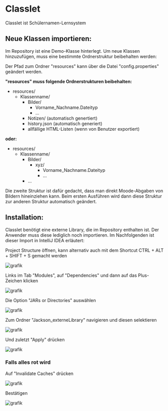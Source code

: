 # Classlet
Classlet ist Schülernamen-Lernsystem

## Neue Klassen importieren:
Im Repository ist eine Demo-Klasse hinterlegt.
Um neue Klassen hinzuzufügen, muss eine bestimmte Ordnerstruktur beibehalten werden:

Der Pfad zum Ordner "resources" kann über die Datei "config.properties" geändert werden.

**"resources" muss folgende Ordnerstrukturen beibehalten:**

* resources/
   * Klassenname/
      * Bilder/
          * Vorname_Nachname.Dateityp
          * ...
      * Notizen/ (automatisch genertiert)
      * history.json (automatisch generiert)
      * allfällige HTML-Listen (wenn von Benutzer exportiert)
          
**oder:**

* resources/
   * Klassenname/
      * Bilder/
          * xyz/
              * Vorname_Nachname.Dateityp
              * ...
      * ...


Die zweite Struktur ist dafür gedacht, dass man direkt Moode-Abgaben von Bildern hineinziehen kann.
Beim ersten Ausführen wird dann diese Struktur zur anderen Struktur automatisch geändert.


## Installation:
Classlet benötigt eine externe Library, die im Repository enthalten ist. Der Anwender muss diese lediglich noch importieren.
Im Nachfolgenden ist dieser Import in IntelliJ IDEA erläutert:



Project Structure öffnen, kann alternativ auch mit dem Shortcut CTRL + ALT + SHIFT + S gemacht werden

![grafik](https://user-images.githubusercontent.com/69806451/136517696-c1bad434-8add-4a51-83a8-b3f420d18270.png)


Links im Tab "Modules", auf "Dependencies" und dann auf das Plus-Zeichen klicken

![grafik](https://user-images.githubusercontent.com/69806451/136518148-26f6fdc3-112a-405a-9151-4796071627bc.png)


Die Option "JARs or Directories" auswählen

![grafik](https://user-images.githubusercontent.com/69806451/136518374-85e93f1c-7e2b-41e1-9e92-2e403a81c9d5.png)


Zum Ordner "Jackson_externeLibrary" navigieren und diesen selektieren

![grafik](https://user-images.githubusercontent.com/69806451/136518626-73cc96d1-b288-4810-a69b-093e1ce81447.png)


Und zuletzt "Apply" drücken

![grafik](https://user-images.githubusercontent.com/69806451/136518814-2f8d8ded-c43b-443e-9541-59c8e1d69c7a.png)



### Falls alles rot wird

Auf "Invalidate Caches" drücken

![grafik](https://user-images.githubusercontent.com/69806451/136519039-687a9013-bbda-4b93-9902-5896af5b8ea1.png)

Bestätigen

![grafik](https://user-images.githubusercontent.com/69806451/136519446-7c2837ae-76ba-4ade-84df-f0fda376d8f4.png)
